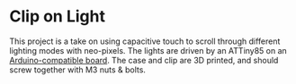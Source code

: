 # Clip on Light

This project is a take on using capacitive touch to scroll through different lighting modes with neo-pixels. The lights are driven by an ATTiny85 on an [Arduino-compatible board](https://digistump.com/wiki/digispark/tutorials/connecting). The case and clip are 3D printed, and should screw together with M3 nuts & bolts. 

